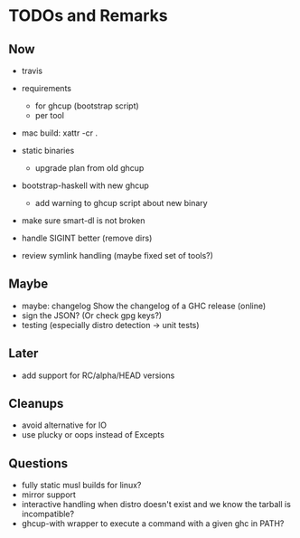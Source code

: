 # TODOs and Remarks

## Now

* travis

* requirements
  * for ghcup (bootstrap script)
  * per tool
* mac build: xattr -cr .
* static binaries
  * upgrade plan from old ghcup

* bootstrap-haskell with new ghcup
  * add warning to ghcup script about new binary

* make sure smart-dl is not broken

* handle SIGINT better (remove dirs)

* review symlink handling (maybe fixed set of tools?)

## Maybe

* maybe: changelog          Show the changelog of a GHC release (online)
* sign the JSON? (Or check gpg keys?)
* testing (especially distro detection -> unit tests)

## Later

* add support for RC/alpha/HEAD versions

## Cleanups

* avoid alternative for IO
* use plucky or oops instead of Excepts

## Questions

* fully static musl builds for linux?
* mirror support
* interactive handling when distro doesn't exist and we know the tarball is incompatible?
* ghcup-with wrapper to execute a command with a given ghc in PATH?
